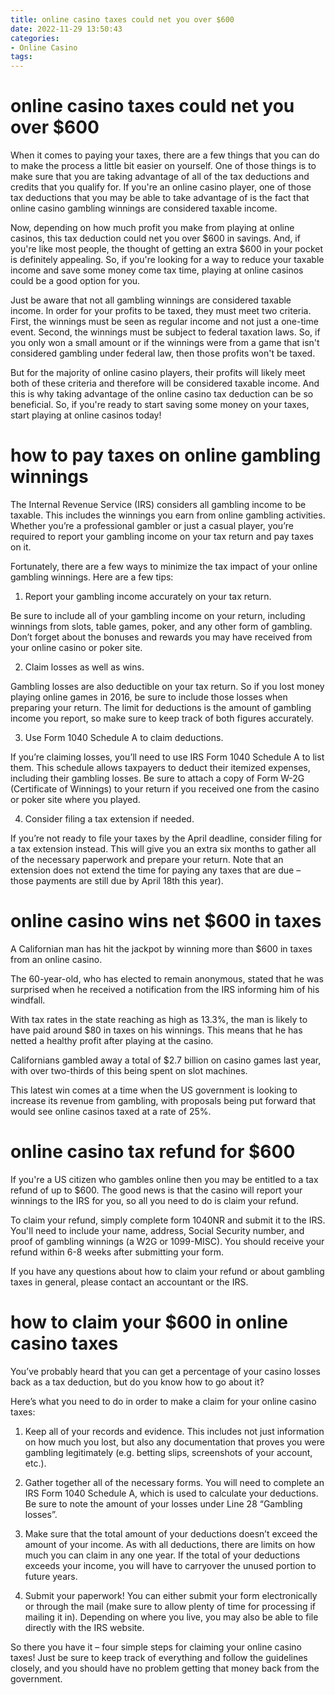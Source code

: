 ```yaml
---
title: online casino taxes could net you over $600
date: 2022-11-29 13:50:43
categories:
- Online Casino
tags:
---
```



#  online casino taxes could net you over $600

When it comes to paying your taxes, there are a few things that you can do to make the process a little bit easier on yourself. One of those things is to make sure that you are taking advantage of all of the tax deductions and credits that you qualify for. If you're an online casino player, one of those tax deductions that you may be able to take advantage of is the fact that online casino gambling winnings are considered taxable income.

Now, depending on how much profit you make from playing at online casinos, this tax deduction could net you over $600 in savings. And, if you're like most people, the thought of getting an extra $600 in your pocket is definitely appealing. So, if you're looking for a way to reduce your taxable income and save some money come tax time, playing at online casinos could be a good option for you.

Just be aware that not all gambling winnings are considered taxable income. In order for your profits to be taxed, they must meet two criteria. First, the winnings must be seen as regular income and not just a one-time event. Second, the winnings must be subject to federal taxation laws. So, if you only won a small amount or if the winnings were from a game that isn't considered gambling under federal law, then those profits won't be taxed.

But for the majority of online casino players, their profits will likely meet both of these criteria and therefore will be considered taxable income. And this is why taking advantage of the online casino tax deduction can be so beneficial. So, if you're ready to start saving some money on your taxes, start playing at online casinos today!

#  how to pay taxes on online gambling winnings

The Internal Revenue Service (IRS) considers all gambling income to be taxable. This includes the winnings you earn from online gambling activities. Whether you’re a professional gambler or just a casual player, you’re required to report your gambling income on your tax return and pay taxes on it.

Fortunately, there are a few ways to minimize the tax impact of your online gambling winnings. Here are a few tips:

1. Report your gambling income accurately on your tax return.

Be sure to include all of your gambling income on your return, including winnings from slots, table games, poker, and any other form of gambling. Don’t forget about the bonuses and rewards you may have received from your online casino or poker site.

2. Claim losses as well as wins.

Gambling losses are also deductible on your tax return. So if you lost money playing online games in 2016, be sure to include those losses when preparing your return. The limit for deductions is the amount of gambling income you report, so make sure to keep track of both figures accurately.

3. Use Form 1040 Schedule A to claim deductions.

If you’re claiming losses, you’ll need to use IRS Form 1040 Schedule A to list them. This schedule allows taxpayers to deduct their itemized expenses, including their gambling losses. Be sure to attach a copy of Form W-2G (Certificate of Winnings) to your return if you received one from the casino or poker site where you played.

4. Consider filing a tax extension if needed.

If you’re not ready to file your taxes by the April deadline, consider filing for a tax extension instead. This will give you an extra six months to gather all of the necessary paperwork and prepare your return. Note that an extension does not extend the time for paying any taxes that are due – those payments are still due by April 18th this year).

#  online casino wins net $600 in taxes

A Californian man has hit the jackpot by winning more than $600 in taxes from an online casino.

The 60-year-old, who has elected to remain anonymous, stated that he was surprised when he received a notification from the IRS informing him of his windfall.

With tax rates in the state reaching as high as 13.3%, the man is likely to have paid around $80 in taxes on his winnings. This means that he has netted a healthy profit after playing at the casino.

Californians gambled away a total of $2.7 billion on casino games last year, with over two-thirds of this being spent on slot machines.

This latest win comes at a time when the US government is looking to increase its revenue from gambling, with proposals being put forward that would see online casinos taxed at a rate of 25%.

#  online casino tax refund for $600

If you're a US citizen who gambles online then you may be entitled to a tax refund of up to $600. The good news is that the casino will report your winnings to the IRS for you, so all you need to do is claim your refund.

To claim your refund, simply complete form 1040NR and submit it to the IRS. You'll need to include your name, address, Social Security number, and proof of gambling winnings (a W2G or 1099-MISC). You should receive your refund within 6-8 weeks after submitting your form.

If you have any questions about how to claim your refund or about gambling taxes in general, please contact an accountant or the IRS.

#  how to claim your $600 in online casino taxes

You’ve probably heard that you can get a percentage of your casino losses back as a tax deduction, but do you know how to go about it?

Here’s what you need to do in order to make a claim for your online casino taxes:

1. Keep all of your records and evidence. This includes not just information on how much you lost, but also any documentation that proves you were gambling legitimately (e.g. betting slips, screenshots of your account, etc.).

2. Gather together all of the necessary forms. You will need to complete an IRS Form 1040 Schedule A, which is used to calculate your deductions. Be sure to note the amount of your losses under Line 28 “Gambling losses”.

3. Make sure that the total amount of your deductions doesn’t exceed the amount of your income. As with all deductions, there are limits on how much you can claim in any one year. If the total of your deductions exceeds your income, you will have to carryover the unused portion to future years.

4. Submit your paperwork! You can either submit your form electronically or through the mail (make sure to allow plenty of time for processing if mailing it in). Depending on where you live, you may also be able to file directly with the IRS website.

So there you have it – four simple steps for claiming your online casino taxes! Just be sure to keep track of everything and follow the guidelines closely, and you should have no problem getting that money back from the government.